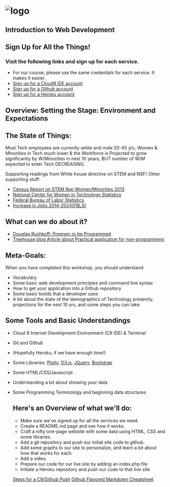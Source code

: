 ![logo](https://github.com/AlliVaughn/griffin_lvlup/raw/master/images/logo.png)
=================================

## Introduction to Web Development

## Sign Up for All the Things!   
### Visit the following links and sign up for each service. 
* For our course, please use the same credentials for each service. It makes it easier.
* [Sign up for a Cloud9 IDE account](https://c9.io) 
* [Sign up for a Github account](https://github.com)
* [Sign up for a Heroku account](https://heroku.com)



## Overview: Setting the Stage: Environment and  Expectations
## The State of Things:
Most Tech employees are currently white and male 20-45 y/o, Women & Minorities in Tech much lower & the Workforce is Projected to grow significantly by W/Minorities in next 10 years, BUT number of W/M expected to enter Tech DECREASING.

Supporting readings from White house directive on STEM and NSF/ Other supporting stuff: 

 * [Census Report on STEM Rep Women/Minorities 2013](https://www.census.gov/prod/2013pubs/acs-24.pdf)
 * [National Center for Women in Technology Statistics](https://www.ncwit.org/blog/did-you-know-demographics-technical-women)
 * [Federal Bureau of Labor Statistics](http://www.bls.gov/cps/cpsaat11.htm)
 * [Increase in Jobs 2014-2024(FBLS)](http://www.bls.gov/ooh/computer-and-information-technology/home.htm)
 
 ## What can we do about it?  
  
 * [Douglas Rushkoff: Program or be Programmed](http://www.rushkoff.com/about/)
 * [Treehouse blog Article about Practical application for non-programmers](http://blog.teamtreehouse.com/havent-started-programming-yet) 
 
 ## Meta-Goals:
When you have completed this workshop, you should understand:

* Vocabulary  
* Some basic web development principles and command line syntax
* How to get your application into a Github repository
* Some basic toolds that a developer uses
* A bit about the state of the demographics of Technology presently, projections for the next 10 yrs, and some steps you can take. 


 ## Some Tools and Basic Understandings
 
* Cloud 9 Internet Development Environment (C9 IDE) & Terminal
* Git and Github
* (Hopefully Heroku, if we have enough time!) 
* Some Libraries: [Plotly](https://plot.ly/javascript/), [D3.js](https://d3js.org/), [JQuery](https://jquery.com/), [Bootstrap](http://getbootstrap.com/)
* Some HTML/CSS/Javascript
* Understanding a bit about showing your data
* Some Programming Terminology and beginning data structures

  ##  Here's an Overview of what we'll do:

  * Make sure we've signed up for all the services we need.
  * Create a README.md page and see how it works. 
  * Craft a nifty one-page website with some data using HTML, CSS and some libraries. 
  * Add a git repository and push our initial site code to github. 
  * Add some graphs to our site to personalize, and learn a bit about how that works for each.  
  * Add a video. 
  * Prepare our code for our live site by adding an index.php file  
  * Initiate a Heroku repository and push our code to that live site  


  [Steps for a C9/Github Push](https://github.com/AlliVaughn/griffin_lvlup/blob/232821ea0dc6c008bc535085bf89f956fd151cc9/weeks/c9_github.md)
  [Github Flavored Markdown Cheatsheet](https://github.com/dmikalova/sublime-cheat-sheets/blob/master/cheat-sheets/Github%20Flavored%20Markdown.cheatsheet)
